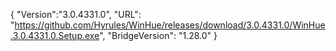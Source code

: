 {
  "Version":"3.0.4331.0",
  "URL": "https://github.com/Hyrules/WinHue/releases/download/3.0.4331.0/WinHue.3.0.4331.0.Setup.exe",
  "BridgeVersion": "1.28.0"
}           
